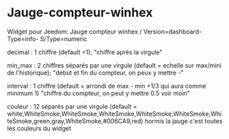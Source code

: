 # Jauge-compteur-winhex
Widget pour Jeedom: Jauge compteur winhex / Version=dashboard- Type=info- S/Type=numeric

decimal : 1 chiffre (default =1); &quot;chiffre aprés la virgule&quot;

min_max : 2 chiffres séparés par une virgule (default = echelle sur max/mini de l'historique); &quot;debut et fin du compteur, on peux y mettre -&quot;

interval : 1 chiffre (default = arrondi de max - min +1/3 qui aura comme minimum 1) &quot;chiffre du compteur, on peut y mettre 0.5 voir moin&quot;

couleur : 12 séparés par une virgule (default = white,WhiteSmoke,WhiteSmoke,WhiteSmoke,WhiteSmoke,WhiteSmoke,WhiteSmoke,green,gray,WhiteSmoke,#006CA9,red) 
hormis la jauge c'est toutes les couleurs du widget
